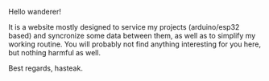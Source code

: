 Hello wanderer!

It is a website mostly designed to service my projects (arduino/esp32 based) and syncronize some data between them, as well as to simplify my working routine. You will probably not find anything interesting for you here, but nothing harmful as well. 

Best regards,
hasteak.
